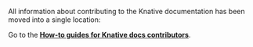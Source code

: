 
All information about contributing to the Knative documentation has been moved
into a single location:

Go to the **[How-to guides for Knative docs contributors](contribute-to-docs/README.md)**.
